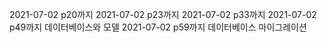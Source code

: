 2021-07-02 p20까지
2021-07-02 p23까지
2021-07-02 p33까지
2021-07-02 p49까지 데이터베이스와 모델
2021-07-02 p59까지 데이터베이스 마이그레이션
